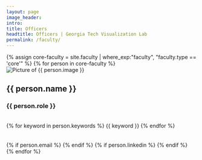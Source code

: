 ```yaml
---
layout: page
image_header: 
intro: 
title: Officers
headtitle: Officers | Georgia Tech Visualization Lab
permalink: /faculty/
---
```

<div id="faculty" class="row">
    {% assign core-faculty = site.faculty | where_exp:"faculty",
    "faculty.type == 'core'" %}
    {% for person in core-faculty %}
    <div class="col-lg-6 col-md-6 col-sm-6 large-card-container">
        <div class="large-card">
            <div class="row no-gutters">
                <div class="col-lg-5 col-md-12 col-sm-12"> 
                    <img class="w-100" alt="Picture of {{ person.image }}" src="{{ person.image | prepend: site.baseurl }}"/>
                </div>
                <div class="col-lg-7 col-md-12 col-sm-12">
                    <div class="description p-l-md">
                        <h2>
                            {{ person.name }}                    
                        </h2>
                        <h3>{{ person.role }}</h3>
                        <br />
                        <div class="tags">
                        {% for keyword in person.keywords %}
                            <span class="badge badge-secondary"> {{ keyword }} </span>
                        {% endfor %}
                        </div>
                        <br/><br/>
                        <div class="sc-links">
                            {% if person.email %}
                            <a target="_blank" href="mailto: {{ person.email }}"><i class="fa fa-envelope"></i></a>
                            {% endif %}
                            {% if person.linkedin %}
                            <a target="_blank" href="{{ person.linkedin }}"><i class="fa fa-linkedin"></i></a>
                            {% endif %}
                        </div>
                    </div>
                </div>
            </div>
        </div>
    </div>
    {% endfor %}
</div>
<div class="vspace-lg"></div>
